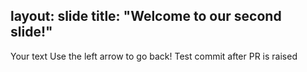 layout: slide
title: "Welcome to our second slide!"
---
Your text
Use the left arrow to go back!
Test commit after PR is raised
